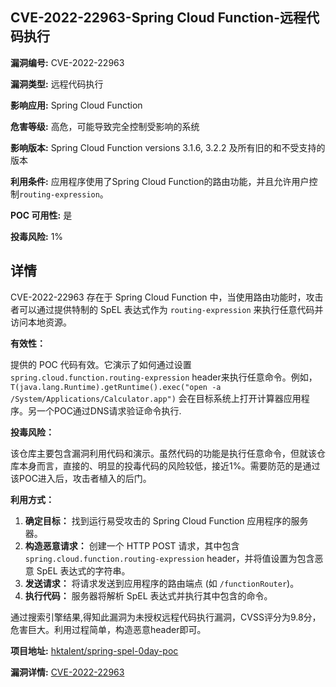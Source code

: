 ## CVE-2022-22963-Spring Cloud Function-远程代码执行

**漏洞编号:** CVE-2022-22963

**漏洞类型:** 远程代码执行

**影响应用:** Spring Cloud Function

**危害等级:** 高危，可能导致完全控制受影响的系统

**影响版本:** Spring Cloud Function versions 3.1.6, 3.2.2 及所有旧的和不受支持的版本

**利用条件:** 应用程序使用了Spring Cloud Function的路由功能，并且允许用户控制`routing-expression`。

**POC 可用性:** 是

**投毒风险:** 1%

## 详情

CVE-2022-22963 存在于 Spring Cloud Function 中，当使用路由功能时，攻击者可以通过提供特制的 SpEL 表达式作为 `routing-expression` 来执行任意代码并访问本地资源。 

**有效性：**

提供的 POC 代码有效。它演示了如何通过设置 `spring.cloud.function.routing-expression` header来执行任意命令。例如，`T(java.lang.Runtime).getRuntime().exec("open -a /System/Applications/Calculator.app")`  会在目标系统上打开计算器应用程序。另一个POC通过DNS请求验证命令执行.

**投毒风险：**

该仓库主要包含漏洞利用代码和演示。虽然代码的功能是执行任意命令，但就该仓库本身而言，直接的、明显的投毒代码的风险较低，接近1%。需要防范的是通过该POC进入后，攻击者植入的后门。

**利用方式：**

1.  **确定目标：** 找到运行易受攻击的 Spring Cloud Function 应用程序的服务器。
2.  **构造恶意请求：** 创建一个 HTTP POST 请求，其中包含 `spring.cloud.function.routing-expression` header，并将值设置为包含恶意 SpEL 表达式的字符串。
3.  **发送请求：** 将请求发送到应用程序的路由端点 (如 `/functionRouter`)。
4.  **执行代码：** 服务器将解析 SpEL 表达式并执行其中包含的命令。

通过搜索引擎结果,得知此漏洞为未授权远程代码执行漏洞，CVSS评分为9.8分，危害巨大。利用过程简单，构造恶意header即可。

**项目地址:** [hktalent/spring-spel-0day-poc](https://github.com/hktalent/spring-spel-0day-poc)

**漏洞详情:** [CVE-2022-22963](https://nvd.nist.gov/vuln/detail/CVE-2022-22963)